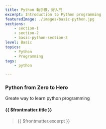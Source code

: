 ```yaml
---
title: Python 動手做，好入門
excerpt: Introduction to Python programming
featuredImage: ./images/basic-python.jpg
sections:
    - section-1
    - section-2
    - basic-python-section-3
level: Basic
topics: 
    - Python
    - Programming
tags:
    - python

---
```


### Python from Zero to Hero

Greate way to learn python programming

#### {{ $frontmatter.title }}
> {{ $frontmatter.excerpt }}



